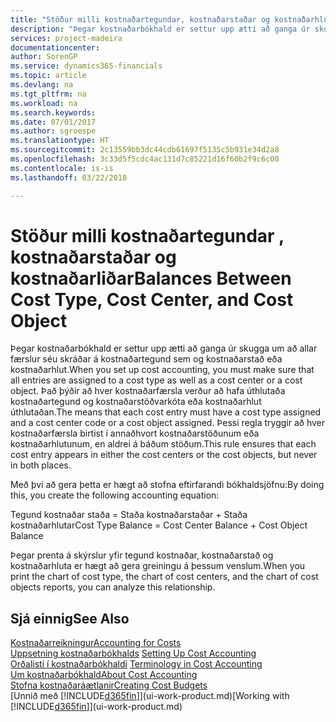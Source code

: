 ```yaml
---
title: "Stöður milli kostnaðartegundar, kostnaðarstaðar og kostnaðarhlutar | Microsoft Docs"
description: "Þegar kostnaðarbókhald er settur upp ætti að ganga úr skugga um að allar færslur séu skráðar á kostnaðartegund sem og kostnaðarstað eða kostnaðarhlut. Það þýðir að hver kostnaðarfærsla verður að hafa úthlutaða kostnaðartegund og kostnaðarstöðvarkóta eða kostnaðarhlut úthlutaðan. Þessi regla tryggir að hver kostnaðarfærsla birtist í annaðhvort kostnaðarstöðunum eða kostnaðarhlutunum, en aldrei á báðum stöðum."
services: project-madeira
documentationcenter: 
author: SorenGP
ms.service: dynamics365-financials
ms.topic: article
ms.devlang: na
ms.tgt_pltfrm: na
ms.workload: na
ms.search.keywords: 
ms.date: 07/01/2017
ms.author: sgroespe
ms.translationtype: HT
ms.sourcegitcommit: 2c13559bb3dc44cdb61697f5135c5b931e34d2a8
ms.openlocfilehash: 3c33d5f5cdc4ac131d7c85221d16f60b2f9c6c00
ms.contentlocale: is-is
ms.lasthandoff: 03/22/2018

---
```

# <a name="balances-between-cost-type-cost-center-and-cost-object"></a><span data-ttu-id="6e75b-105">Stöður milli kostnaðartegundar , kostnaðarstaðar og kostnaðarliðar</span><span class="sxs-lookup"><span data-stu-id="6e75b-105">Balances Between Cost Type, Cost Center, and Cost Object</span></span>
<span data-ttu-id="6e75b-106">Þegar kostnaðarbókhald er settur upp ætti að ganga úr skugga um að allar færslur séu skráðar á kostnaðartegund sem og kostnaðarstað eða kostnaðarhlut.</span><span class="sxs-lookup"><span data-stu-id="6e75b-106">When you set up cost accounting, you must make sure that all entries are assigned to a cost type as well as a cost center or a cost object.</span></span> <span data-ttu-id="6e75b-107">Það þýðir að hver kostnaðarfærsla verður að hafa úthlutaða kostnaðartegund og kostnaðarstöðvarkóta eða kostnaðarhlut úthlutaðan.</span><span class="sxs-lookup"><span data-stu-id="6e75b-107">The means that each cost entry must have a cost type assigned and a cost center code or a cost object assigned.</span></span> <span data-ttu-id="6e75b-108">Þessi regla tryggir að hver kostnaðarfærsla birtist í annaðhvort kostnaðarstöðunum eða kostnaðarhlutunum, en aldrei á báðum stöðum.</span><span class="sxs-lookup"><span data-stu-id="6e75b-108">This rule ensures that each cost entry appears in either the cost centers or the cost objects, but never in both places.</span></span>  

 <span data-ttu-id="6e75b-109">Með því að gera þetta er hægt að stofna eftirfarandi bókhaldsjöfnu:</span><span class="sxs-lookup"><span data-stu-id="6e75b-109">By doing this, you create the following accounting equation:</span></span>  

 <span data-ttu-id="6e75b-110">Tegund kostnaðar staða = Staða kostnaðarstaðar + Staða kostnaðarhlutar</span><span class="sxs-lookup"><span data-stu-id="6e75b-110">Cost Type Balance = Cost Center Balance + Cost Object Balance</span></span>  

 <span data-ttu-id="6e75b-111">Þegar prenta á skýrslur yfir tegund kostnaðar, kostnaðarstað og kostnaðarhluta er hægt að gera greiningu á þessum venslum.</span><span class="sxs-lookup"><span data-stu-id="6e75b-111">When you print the chart of cost type, the chart of cost centers, and the chart of cost objects reports, you can analyze this relationship.</span></span>  

## <a name="see-also"></a><span data-ttu-id="6e75b-112">Sjá einnig</span><span class="sxs-lookup"><span data-stu-id="6e75b-112">See Also</span></span>  
[<span data-ttu-id="6e75b-113">Kostnaðarreikningur</span><span class="sxs-lookup"><span data-stu-id="6e75b-113">Accounting for Costs</span></span>](finance-manage-cost-accounting.md)  
 <span data-ttu-id="6e75b-114">[Uppsetning kostnaðarbókhalds](finance-set-up-cost-accounting.md) </span><span class="sxs-lookup"><span data-stu-id="6e75b-114">[Setting Up Cost Accounting](finance-set-up-cost-accounting.md) </span></span>  
 <span data-ttu-id="6e75b-115">[Orðalisti í kostnaðarbókhaldi](finance-terminology-in-cost-accounting.md) </span><span class="sxs-lookup"><span data-stu-id="6e75b-115">[Terminology in Cost Accounting](finance-terminology-in-cost-accounting.md) </span></span>  
 [<span data-ttu-id="6e75b-116">Um kostnaðarbókhald</span><span class="sxs-lookup"><span data-stu-id="6e75b-116">About Cost Accounting</span></span>](finance-about-cost-accounting.md)  
 [<span data-ttu-id="6e75b-117">Stofna kostnaðaráætlanir</span><span class="sxs-lookup"><span data-stu-id="6e75b-117">Creating Cost Budgets</span></span>](finance-create-cost-budgets.md)  
 <span data-ttu-id="6e75b-118">[Unnið með [!INCLUDE[d365fin](includes/d365fin_md.md)]](ui-work-product.md)</span><span class="sxs-lookup"><span data-stu-id="6e75b-118">[Working with [!INCLUDE[d365fin](includes/d365fin_md.md)]](ui-work-product.md)</span></span>

